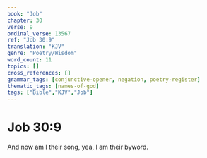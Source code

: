 ```yaml
---
book: "Job"
chapter: 30
verse: 9
ordinal_verse: 13567
ref: "Job 30:9"
translation: "KJV"
genre: "Poetry/Wisdom"
word_count: 11
topics: []
cross_references: []
grammar_tags: [conjunctive-opener, negation, poetry-register]
thematic_tags: [names-of-god]
tags: ["Bible","KJV","Job"]
---
```


# Job 30:9

And now am I their song, yea, I am their byword.
